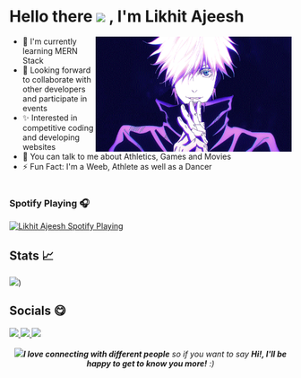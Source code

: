 # Hello there <img src="https://raw.githubusercontent.com/micepram/micepram/master/Hi.gif" width="23px"> , I'm Likhit Ajeesh

<img align='right' src='https://raw.githubusercontent.com/Likkiii/Likkiii/main/Images/JJK.gif' width='350' height="205">

- 🌱 I'm currently learning MERN Stack
- 👯 Looking forward to collaborate with other developers and participate 
     in events
- ✨ Interested in competitive coding and developing websites
- 💬 You can talk to me about Athletics, Games and Movies
- ⚡ Fun Fact: I'm a Weeb, Athlete as well as a Dancer <br><br>

### Spotify Playing 🎧

[<img src="https://now-playing-codeSTACKr.vercel.app/api/spotify-playing" alt="Likhit Ajeesh Spotify Playing" width="350" />](https://open.spotify.com/user/npn02zhsn7pnuw4x7bxcemda)


## Stats 📈

<img src="https://github-readme-stats.vercel.app/api?username=Likkiii&&show_icons=true&title_color=ffffff&icon_color=bb2acf&text_color=daf7dc&bg_color=30,3b006b,aa73ff">)

## Socials 😋

<a href = "https://likkiii.github.io/">
  <img src = "https://img.shields.io/badge/-Website-brightgreen?style=for-the-badge&logo=appveyor&logoColor=white&color=00b82b&logo=data:null"/>
</a>

<a href = "https://www.linkedin.com/in/likhit-ajeesh-179a17205/">
  <img src = "https://img.shields.io/badge/LinkedIn-0077B5?style=for-the-badge&logo=linkedin&logoColor=white"/>
</a>

<a href = "https://www.instagram.com/_.lyk._/?hl=en">
  <img src = "https://img.shields.io/badge/Instagram-e30b34?style=for-the-badge&logo=instagram&logoColor=white"/>
</a>

<div align = "center">
<br>
<img src="https://media.giphy.com/media/LnQjpWaON8nhr21vNW/giphy.gif" width="60" /><em><b>I love connecting with different people</b> so if you want to say <b>Hi!, I'll be happy to get to know you more!</b> :)</em>
</div>



